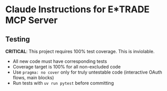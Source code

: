 # Claude Instructions for E*TRADE MCP Server

## Testing

**CRITICAL**: This project requires 100% test coverage. This is inviolable.

- All new code must have corresponding tests
- Coverage target is 100% for all non-excluded code
- Use `pragma: no cover` only for truly untestable code (interactive OAuth flows, main blocks)
- Run tests with `uv run pytest` before committing
